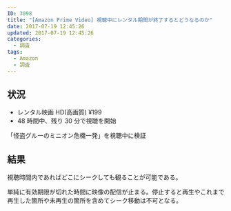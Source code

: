 ```yaml
---
ID: 3098
title: "[Amazon Prime Video] 視聴中にレンタル期間が終了するとどうなるのか"
date: 2017-07-19 12:45:26
updated: 2017-07-19 12:45:26
categories:
  - 調査
tags:
  - Amazon
  - 調査
---
```


## 状況

- レンタル映画 HD(高画質) ¥199
- 48 時間中、残り 30 分で視聴を開始

「怪盗グルーのミニオン危機一発」を視聴中に検証

## 結果

視聴時間内であればどこにシークしても観ることが可能である。

単純に有効期限が切れた時間に映像の配信が止まる。停止すると再生やこれまで再生した箇所や未再生の箇所を含めてシーク移動は不可となる。
